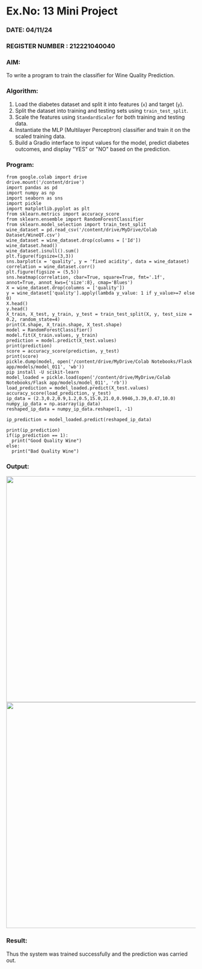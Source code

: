# Ex.No: 13 Mini Project  
### DATE: 04/11/24                                                                           
### REGISTER NUMBER : 212221040040
### AIM: 
To write a program to train the classifier for Wine Quality Prediction.
###  Algorithm:
1. Load the diabetes dataset and split it into features (`x`) and target (`y`).
2. Split the dataset into training and testing sets using `train_test_split`.
3. Scale the features using `StandardScaler` for both training and testing data.
4. Instantiate the MLP (Multilayer Perceptron) classifier and train it on the scaled training data.
5. Build a Gradio interface to input values for the model, predict diabetes outcomes, and display "YES" or "NO" based on the prediction.

### Program:
```
from google.colab import drive
drive.mount('/content/drive')
import pandas as pd
import numpy as np
import seaborn as sns
import pickle
import matplotlib.pyplot as plt
from sklearn.metrics import accuracy_score
from sklearn.ensemble import RandomForestClassifier
from sklearn.model_selection import train_test_split
wine_dataset = pd.read_csv('/content/drive/MyDrive/Colab Dataset/WineQT.csv')
wine_dataset = wine_dataset.drop(columns = ['Id'])
wine_dataset.head()
wine_dataset.isnull().sum()
plt.figure(figsize=(3,3))
sns.barplot(x = 'quality', y = 'fixed acidity', data = wine_dataset)
correlation = wine_dataset.corr()
plt.figure(figsize = (5,5))
sns.heatmap(correlation, cbar=True, square=True, fmt='.1f', annot=True, annot_kws={'size':8}, cmap='Blues')
X = wine_dataset.drop(columns = ['quality'])
y = wine_dataset['quality'].apply(lambda y_value: 1 if y_value>=7 else 0)
X.head()
y.head()
X_train, X_test, y_train, y_test = train_test_split(X, y, test_size = 0.2, random_state=4)
print(X.shape, X_train.shape, X_test.shape)
model = RandomForestClassifier()
model.fit(X_train.values, y_train)
prediction = model.predict(X_test.values)
print(prediction)
score = accuracy_score(prediction, y_test)
print(score)
pickle.dump(model, open('/content/drive/MyDrive/Colab Notebooks/Flask app/models/model_011', 'wb'))
pip install -U scikit-learn
model_loaded = pickle.load(open('/content/drive/MyDrive/Colab Notebooks/Flask app/models/model_011', 'rb'))
load_prediction = model_loaded.predict(X_test.values)
accuracy_score(load_prediction, y_test)
ip_data = (2.3,0.2,0.9,1.2,0.5,15.0,21.0,0.9946,3.39,0.47,10.0)
numpy_ip_data = np.asarray(ip_data)
reshaped_ip_data = numpy_ip_data.reshape(1, -1)

ip_prediction = model_loaded.predict(reshaped_ip_data)

print(ip_prediction)
if(ip_prediction == 1):
  print("Good Quality Wine")
else:
  print("Bad Quality Wine")
```


### Output:
<img src="https://github.com/user-attachments/assets/cd4d97b9-fee4-4a39-bf45-9cf2f3313eb1" height=600>
<img src="https://github.com/user-attachments/assets/58b23cca-ab57-4b2f-a6ec-ac7598fa301e" height=600>

### Result:
Thus the system was trained successfully and the prediction was carried out.
